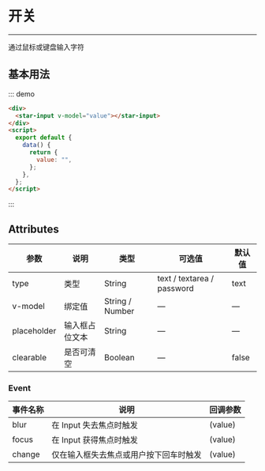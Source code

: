 # 开关

---

通过鼠标或键盘输入字符

## 基本用法

<div class="dome-alert demo-block">
   <star-input
    v-model="value"
    ></star-input>
</div>
<script>
  export default{
    data () {
        return {
          value: '',
        }
    }
  }
</script>

::: demo

```html
<div>
  <star-input v-model="value"></star-input>
</div>
<script>
  export default {
    data() {
      return {
        value: "",
      };
    },
  };
</script>
```

:::

## Attributes

| 参数        | 说明           | 类型            | 可选值                     | 默认值 |
| ----------- | -------------- | --------------- | -------------------------- | ------ |
| type        | 类型           | String          | text / textarea / password | text   |
| v-model     | 绑定值         | String / Number | —                          | —      |
| placeholder | 输入框占位文本 | String          | —                          | —      |
| clearable   | 是否可清空     | Boolean         | —                          | false  |

### Event

| 事件名称 | 说明                                   | 回调参数 |
| -------- | -------------------------------------- | -------- |
| blur     | 在 Input 失去焦点时触发                | (value)  |
| focus    | 在 Input 获得焦点时触发                | (value)  |
| change   | 仅在输入框失去焦点或用户按下回车时触发 | (value)  |
